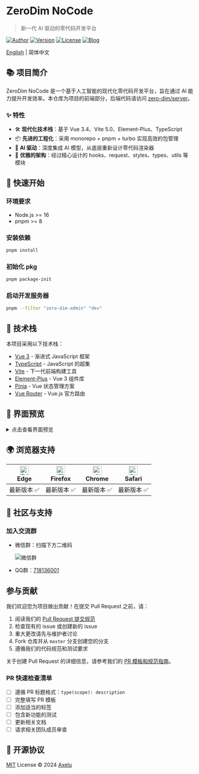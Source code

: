# ZeroDim NoCode
> 新一代 AI 驱动的零代码开发平台

[![Author](https://img.shields.io/badge/Author-Axelu-orange.svg)](https://ailowcode.app)
[![Version](https://img.shields.io/badge/version-开发中-brightgreen.svg)](https://github.com/zero-dim/core/releases/tag/)
[![License](https://img.shields.io/badge/license-MIT-blue.svg)](https://github.com/zero-dim/core/blob/master/LICENSE)
[![Blog](https://img.shields.io/badge/Blog-axelu.me-yellow.svg)](https://axelu.me)

[English](./README.en.md) | 简体中文

## 📚 项目简介

ZeroDim NoCode 是一个基于人工智能的现代化零代码开发平台，旨在通过 AI 能力提升开发效率。本仓库为项目的前端部分，后端代码请访问 [zero-dim/server](https://github.com/zero-dim/server)。

### ✨ 特性

- 🛠️ **现代化技术栈**：基于 Vue 3.4、Vite 5.0、Element-Plus、TypeScript
- 📦 **先进的工程化**：采用 monorepo + pnpm + turbo 实现高效的包管理
- 🤖 **AI 驱动**：深度集成 AI 模型，从底层重新设计零代码渲染器
- 🎨 **优雅的架构**：经过精心设计的 hooks、request、styles、types、utils 等模块

## 🚀 快速开始

### 环境要求

- Node.js >= 16
- pnpm >= 8

### 安装依赖

```bash
pnpm install
```

### 初始化 pkg

```bash
pnpm package-init
```

### 启动开发服务器

```bash
pnpm --filter "zero-dim-admin" "dev"
```

## 🔧 技术栈

本项目采用以下技术栈：

- [Vue 3](https://v3.vuejs.org/) - 渐进式 JavaScript 框架
- [TypeScript](https://www.typescriptlang.org/) - JavaScript 的超集
- [Vite](https://vitejs.dev/) - 下一代前端构建工具
- [Element-Plus](https://element-plus.org/) - Vue 3 组件库
- [Pinia](https://pinia.vuejs.org/) - Vue 状态管理方案
- [Vue Router](https://router.vuejs.org/) - Vue.js 官方路由

## 📸 界面预览

<details>
<summary>点击查看界面预览</summary>

![](https://cdn.jsdelivr.net/gh/axelulu/images@master/2024/20241007031408.png)
![](https://cdn.jsdelivr.net/gh/axelulu/images@master/2024/20241007031335.png)
![](https://cdn.jsdelivr.net/gh/axelulu/images@master/2024/20241007031638.png)
![](https://cdn.jsdelivr.net/gh/axelulu/images@master/2024/20241007031611.png)
![](https://cdn.jsdelivr.net/gh/axelulu/images@master/2024/20241007031551.png)
![](https://cdn.jsdelivr.net/gh/axelulu/images@master/2024/20241007031538.png)
![](https://cdn.jsdelivr.net/gh/axelulu/images@master/2024/20241007031530.png)
![](https://cdn.jsdelivr.net/gh/axelulu/images@master/2024/20241007031514.png)
![](https://cdn.jsdelivr.net/gh/axelulu/images@master/2024/20241007031452.png)
![](https://cdn.jsdelivr.net/gh/axelulu/images@master/2024/20241007031443.png)
![](https://cdn.jsdelivr.net/gh/axelulu/images@master/2024/20241007031430.png)
![](https://cdn.jsdelivr.net/gh/axelulu/images@master/2024/20241007031023.png)
![](https://cdn.jsdelivr.net/gh/axelulu/images@master/2024/20241007031840.png)
![](https://cdn.jsdelivr.net/gh/axelulu/images@master/2024/20241007031800.png)
![](https://cdn.jsdelivr.net/gh/axelulu/images@master/2024/20241007031858.png)
![](https://cdn.jsdelivr.net/gh/axelulu/images@master/2024/20241007031847.png)

</details>

## 🌍 浏览器支持

| [<img src="https://raw.githubusercontent.com/alrra/browser-logos/master/src/edge/edge_48x48.png" alt="Edge" width="24px" height="24px" />](http://godban.github.io/browsers-support-badges/)<br>Edge | [<img src="https://raw.githubusercontent.com/alrra/browser-logos/master/src/firefox/firefox_48x48.png" alt="Firefox" width="24px" height="24px" />](http://godban.github.io/browsers-support-badges/)<br>Firefox | [<img src="https://raw.githubusercontent.com/alrra/browser-logos/master/src/chrome/chrome_48x48.png" alt="Chrome" width="24px" height="24px" />](http://godban.github.io/browsers-support-badges/)<br>Chrome | [<img src="https://raw.githubusercontent.com/alrra/browser-logos/master/src/safari/safari_48x48.png" alt="Safari" width="24px" height="24px" />](http://godban.github.io/browsers-support-badges/)<br>Safari |
| :---: | :---: | :---: | :---: |
| 最新版本 ✅ | 最新版本 ✅ | 最新版本 ✅ | 最新版本 ✅ |

## 🤝 社区与支持

### 加入交流群

- 微信群：扫描下方二维码

  ![微信群](https://i.imgur.com/tD8L1B2.png)

- QQ群：[718136001](https://qm.qq.com/q/YPjQJoIxqI)
## 参与贡献

我们欢迎您为项目做出贡献！在提交 Pull Request 之前，请：

1. 阅读我们的 [Pull Request 提交规范](./PR_GUIDELINES_ZH.md)
2. 检查现有的 issue 或创建新的 issue
3. 重大更改请先与维护者讨论
4. Fork 仓库并从 `master` 分支创建您的分支
5. 遵循我们的代码规范和测试要求

关于创建 Pull Request 的详细信息，请参考我们的 [PR 模板和规范指南](./PR_GUIDELINES_ZH.md)。

### PR 快速检查清单

- [ ] 遵循 PR 标题格式：`type(scope): description`
- [ ] 完整填写 PR 模板
- [ ] 添加适当的标签
- [ ] 包含新功能的测试
- [ ] 更新相关文档
- [ ] 请求相关团队成员审查

## 📄 开源协议

[MIT](https://github.com/zero-dim/core/blob/main/LICENSE) License © 2024 [Axelu](https://github.com/zero-dim)
